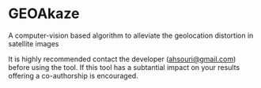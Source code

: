 # GEOAkaze
A computer-vision based algorithm to alleviate the geolocation distortion in satellite images

It is highly recommended contact the developer (ahsouri@gmail.com) before using the tool. If this tool has a subtantial impact on your results offering a co-authorship is encouraged.
